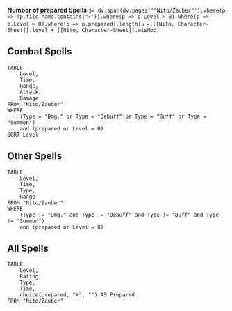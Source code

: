 **Number of prepared Spells** `$= dv.span(dv.pages('"Nito/Zauber"').where(p => !p.file.name.contains("💀")).where(p => p.Level > 0).where(p => p.Level > 0).where(p => p.prepared).length)` / `=([[Nito, Character-Sheet]].level + [[Nito, Character-Sheet]].wisMod)`

## Combat Spells
```dataview
TABLE
	Level,
	Time,
	Range,
	Attack,
	Damage
FROM "Nito/Zauber"
WHERE
	(Type = "Dmg." or Type = "Debuff" or Type = "Buff" or Type = "Summon")
	and (prepared or Level = 0)
SORT Level
```

## Other Spells
```dataview
TABLE
	Level,
	Time,
	Type,
	Range
FROM "Nito/Zauber"
WHERE
	(Type != "Dmg." and Type != "Debuff" and Type != "Buff" and Type != "Summon")
	and (prepared or Level = 0)
```

## All Spells
```dataview
TABLE
	Level,
	Rating,
	Type,
	Time,
	choice(prepared, "X", "") AS Prepared
FROM "Nito/Zauber"
```
